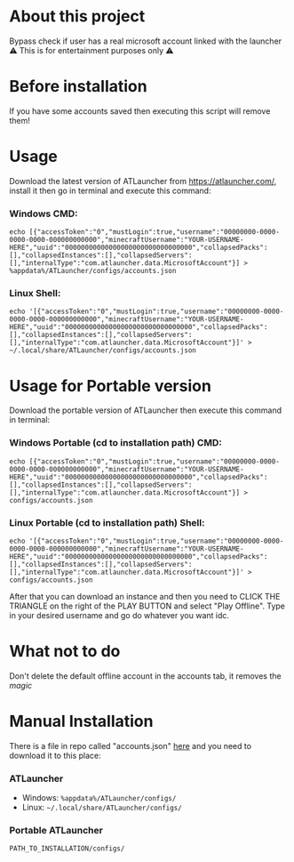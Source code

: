 # About this project
Bypass check if user has a real microsoft account linked with the launcher<br>
⚠️ This is for entertainment purposes only ⚠️

# Before installation
If you have some accounts saved then executing this script will remove them!<br>

# Usage
Download the latest version of ATLauncher from https://atlauncher.com/, install it then go in terminal and execute this command:
### Windows CMD:
```
echo [{"accessToken":"0","mustLogin":true,"username":"00000000-0000-0000-0000-000000000000","minecraftUsername":"YOUR-USERNAME-HERE","uuid":"00000000000000000000000000000000","collapsedPacks":[],"collapsedInstances":[],"collapsedServers":[],"internalType":"com.atlauncher.data.MicrosoftAccount"}] > %appdata%/ATLauncher/configs/accounts.json
```
### Linux Shell:
```
echo '[{"accessToken":"0","mustLogin":true,"username":"00000000-0000-0000-0000-000000000000","minecraftUsername":"YOUR-USERNAME-HERE","uuid":"00000000000000000000000000000000","collapsedPacks":[],"collapsedInstances":[],"collapsedServers":[],"internalType":"com.atlauncher.data.MicrosoftAccount"}]' > ~/.local/share/ATLauncher/configs/accounts.json
```

# Usage for Portable version
Download the portable version of ATLauncher then execute this command in terminal:
### Windows Portable (cd to installation path) CMD:
```
echo [{"accessToken":"0","mustLogin":true,"username":"00000000-0000-0000-0000-000000000000","minecraftUsername":"YOUR-USERNAME-HERE","uuid":"00000000000000000000000000000000","collapsedPacks":[],"collapsedInstances":[],"collapsedServers":[],"internalType":"com.atlauncher.data.MicrosoftAccount"}] > configs/accounts.json
```
### Linux Portable (cd to installation path) Shell:
```
echo '[{"accessToken":"0","mustLogin":true,"username":"00000000-0000-0000-0000-000000000000","minecraftUsername":"YOUR-USERNAME-HERE","uuid":"00000000000000000000000000000000","collapsedPacks":[],"collapsedInstances":[],"collapsedServers":[],"internalType":"com.atlauncher.data.MicrosoftAccount"}]' > configs/accounts.json
```

After that you can download an instance and then you need to CLICK THE TRIANGLE on the right of the PLAY BUTTON and select "Play Offline". Type in your desired username and go do whatever you want idc.

# What not to do
Don't delete the default offline account in the accounts tab, it removes the *magic*

# Manual Installation
There is a file in repo called "accounts.json" [here](https://raw.githubusercontent.com/antunnitraj/ATLauncher-Offline-Bypass/main/accounts.json) and you need to download it to this place:
### ATLauncher
* Windows: `%appdata%/ATLauncher/configs/`
* Linux: `~/.local/share/ATLauncher/configs/`

### Portable ATLauncher
`PATH_TO_INSTALLATION/configs/`
